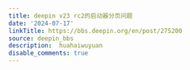```yaml
---
title: deepin v23 rc2的启动器分页问题
date: '2024-07-17'
linkTitle: https://bbs.deepin.org/en/post/275200
source: deepin_bbs
description:  huahaiwuyuan 
disable_comments: true
---
```


